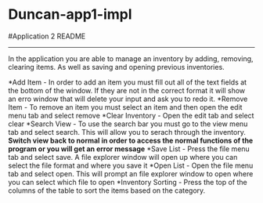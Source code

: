 # Duncan-app1-impl

#Application 2 README
***
In the application you are able to manage an inventory by adding, removing, clearing items. As well as saving and opening previous inventories. 

*Add Item - In order to add an item you must fill out all of the text fields at the bottom of the window. If they are not in the correct format it will show an erro window that will delete your input and ask you to redo it.
*Remove Item - To remove an item you must select an item and then open the edit menu tab and select remove
*Clear Inventory - Open the edit tab and select clear
*Search View - To use the search bar you must go to the view menu tab and select search. This will allow you to serach through the inventory. **Switch view back to normal in order to access the normal functions of the program or you will get an error message**
*Save List - Press the file menu tab and select save. A file explorer window will open up where you can select the file format and where you save it
*Open List - Open the file menu tab and select open. This will prompt an file explorer window to open where you can select  which file to open
*Inventory Sorting - Press the top of the columns of the table to sort the items based on the category. 

